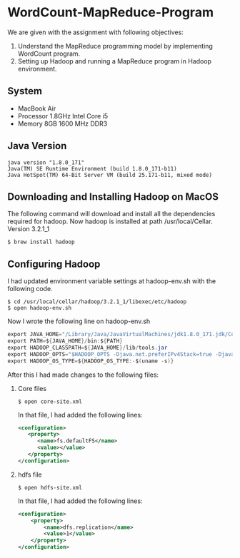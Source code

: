 # WordCount-MapReduce-Program
We are given with the assignment with following objectives:
1. Understand the MapReduce programming model by implementing WordCount program.
2. Setting up Hadoop and running a MapReduce program in Hadoop environment.

## System
* MacBook Air
* Processor 1.8GHz Intel Core i5
* Memory 8GB 1600 MHz DDR3

## Java Version
```console
java version "1.8.0_171"
Java(TM) SE Runtime Environment (build 1.8.0_171-b11)
Java HotSpot(TM) 64-Bit Server VM (build 25.171-b11, mixed mode)
```

## Downloading and Installing Hadoop on MacOS
The following command will download and install all the dependencies required for hadoop. Now hadoop is installed at path /usr/local/Cellar. Version 3.2.1_1
```console
$ brew install hadoop
```

## Configuring Hadoop
I had updated environment variable settings at hadoop-env.sh with the following code.
```console
$ cd /usr/local/cellar/hadoop/3.2.1_1/libexec/etc/hadoop
$ open hadoop-env.sh
```

Now I wrote the following line on hadoop-env.sh
```java
export JAVA_HOME="/Library/Java/JavaVirtualMachines/jdk1.8.0_171.jdk/Contents/Home"
export PATH=${JAVA_HOME}/bin:${PATH}
export HADOOP_CLASSPATH=${JAVA_HOME}/lib/tools.jar
export HADOOP_OPTS="$HADOOP_OPTS -Djava.net.preferIPv4Stack=true -Djava.security.krb5.realm= -Djava.security.krb5.kdc="
export HADOOP_OS_TYPE=${HADOOP_OS_TYPE:-$(uname -s)}
```

After this I had made changes to the following files:
1. Core files
   ```console
   $ open core-site.xml
   ```
   In that file, I had added the following lines:
   ```xml
   <configuration>
      <property>
         <name>fs.defaultFS</name>
         <value></value>
      </property>
   </configuration>
   ```

2. hdfs file
   ```console
   $ open hdfs-site.xml
   ```
   In that file, I had added the following lines:
   ```xml
   <configuration>
       <property>
           <name>dfs.replication</name>
           <value>1</value>
       </property>
   </configuration>
   ```
